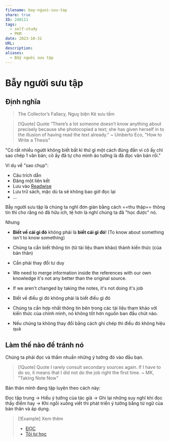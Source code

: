 ```yaml
---
filename: bay-nguoi-suu-tap
share: true
ID: 240111
tags:
  - self-study
  - PKM
date: 2023-10-31
URL: 
description: 
aliases:
  - Bẫy người sưu tập
---
```


# Bẫy người sưu tập
## Định nghĩa

> The Collector’s Fallacy, Nguỵ biện Kẻ sưu tầm


> [!Quote] Quote
> “There’s a lot someone doesn’t know anything about precisely because she photocopied a text; she has given herself in to the illusion of having read the text already.”
> ~ Umberto Eco, "How to Write a Thesis"

"Có rất nhiều người không biết bất kì thứ gì một cách đúng đắn vì cô ấy chỉ sao chép 1 văn bản; cô ấy đã tự cho mình ảo tưởng là đã đọc văn bản rồi."

Ví dụ về "sao chụp":

- Câu trích dẫn
- Đăng một liên kết
- Lưu vào [Readwise](./readwise.md)
- Lưu trữ sách, mặc dù ta sẽ không bao giờ đọc lại
- ...

Bẫy người sưu tập là chúng ta nghĩ đơn giản bằng cách ==thu thập== thông tin thì cho rằng nó đã hữu ích, tệ hơn là nghĩ chúng ta đã "học được" nó.

Nhưng

- **Biết về cái gì đó** không phải là **biết cái gì đó**! (To know about something isn't to know something)
- Chúng ta cần biết thông tin (từ tài liệu tham khảo) thành kiến thức (của bản thân)
- Cần phải thay đổi tư duy

- We need to merge information inside the references with our own knowledge it's not any better than the original source.
- If we aren't changed by taking the notes, it's not doing it's job

-   Biết về điều gì đó không phải là biết điều gì đó
-   Chúng ta cần hợp nhất thông tin bên trong các tài liệu tham khảo với kiến thức của chính mình, nó không tốt hơn nguồn ban đầu chút nào.
-   Nếu chúng ta không thay đổi bằng cách ghi chép thì điều đó không hiệu quả

## Làm thế nào để tránh nó

Chúng ta phải đọc và thấm nhuần những ý tưởng đó vào đầu bạn.

> [!Quote] Quote
> I rarely consult secondary sources again. If I have to do so, it means that I did not do the job right the first time.
> ~ MK, "Taking Note Now"

Bản thân mình đang tập luyện theo cách này:

Đọc tập trung → Hiểu ý tưởng của tác giả → Ghi lại những suy nghĩ khi đọc thấy điểm hay → Khi ngồi xuống viết thì phát triển ý tưởng bằng từ ngữ của bản thân và áp dụng.


> [!Example] Xem thêm
> - [ĐỌC](./doc.md)
> - [Tôi tự học](./toi-tu-hoc.md)